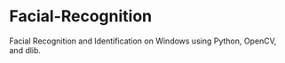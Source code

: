 # Facial-Recognition
Facial Recognition and Identification on Windows using Python, OpenCV, and dlib.
